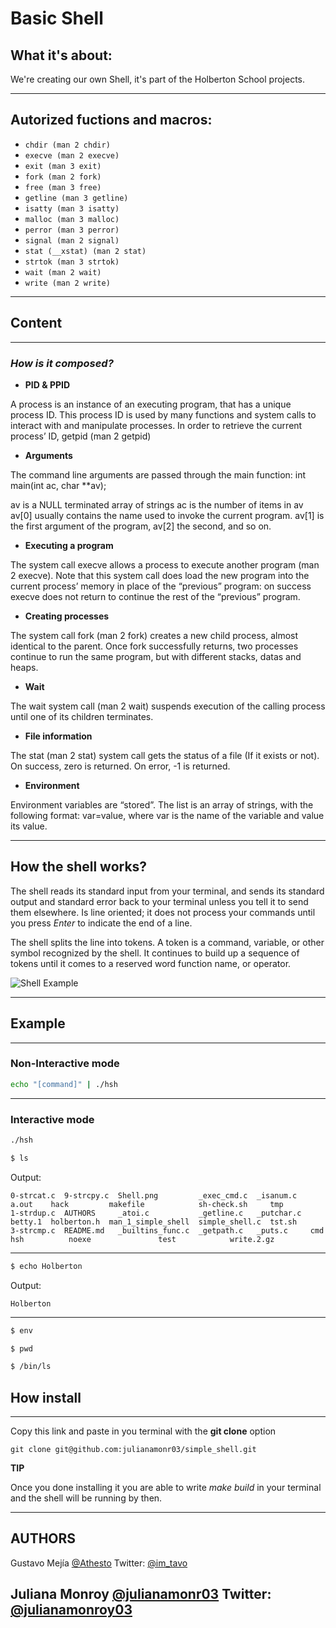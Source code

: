 # Basic Shell

## What it's about:
We're creating our own Shell, it's part of the Holberton School projects.

---
## Autorized fuctions and macros:
* `chdir (man 2 chdir)`
* `execve (man 2 execve)`
* `exit (man 3 exit)`
* `fork (man 2 fork)`
* `free (man 3 free)`
* `getline (man 3 getline)`
* `isatty (man 3 isatty)`
* `malloc (man 3 malloc)`
* `perror (man 3 perror)`
* `signal (man 2 signal)`
* `stat (__xstat) (man 2 stat)`
* `strtok (man 3 strtok)`
* `wait (man 2 wait)`
* `write (man 2 write)`

---
## Content
---

### *How is it composed?*

- **PID & PPID**

A process is an instance of an executing program, that has a unique process ID. This process ID is used by many functions and system calls to interact with and manipulate processes. In order to retrieve the current process’ ID, getpid (man 2 getpid)

- **Arguments**

The command line arguments are passed through the main function: int main(int ac, char **av);

av is a NULL terminated array of strings
ac is the number of items in av
av[0] usually contains the name used to invoke the current program. av[1] is the first argument of the program, av[2] the second, and so on.

- **Executing a program**

The system call execve allows a process to execute another program (man 2 execve). Note that this system call does load the new program into the current process’ memory in place of the “previous” program: on success execve does not return to continue the rest of the “previous” program.

- **Creating processes**

The system call fork (man 2 fork) creates a new child process, almost identical to the parent. Once fork successfully returns, two processes continue to run the same program, but with different stacks, datas and heaps.

- **Wait**

The wait system call (man 2 wait) suspends execution of the calling process until one of its children terminates.


- **File information**

The stat (man 2 stat) system call gets the status of a file (If it exists or not). On success, zero is returned. On error, -1 is returned.

- **Environment**

Environment variables are “stored”. The list is an array of strings, with the following format: var=value, where var is the name of the variable and value its value.

-----
## How the shell works?

The shell reads its standard input from your terminal, and sends its standard output and standard error back to your terminal unless you tell it to send them elsewhere. Is line oriented; it does not process your commands until you press *Enter* to indicate the end of a line.

The shell splits the line into tokens. A token is a command, variable, or other symbol recognized by the shell. It continues to build up a sequence of tokens until it comes to a reserved word function name, or operator.


![Shell Example](Assest/Shell.png)

---
## Example
----

### **Non-Interactive mode**
```bash
echo "[command]" | ./hsh
```
-----
### **Interactive mode**
```bash
./hsh

$ ls
```
Output:
```
0-strcat.c  9-strcpy.c  Shell.png         _exec_cmd.c  _isanum.c   a.out    hack         makefile            sh-check.sh     tmp
1-strdup.c  AUTHORS     _atoi.c           _getline.c   _putchar.c  betty.1  holberton.h  man_1_simple_shell  simple_shell.c  tst.sh
3-strcmp.c  README.md   _builtins_func.c  _getpath.c   _puts.c     cmd      hsh          noexe               test            write.2.gz
```
-----
```bash
$ echo Holberton
```
Output:
```
Holberton
```
----
```bash
$ env

$ pwd

$ /bin/ls
```

## How install
---
Copy this link and paste in you terminal with the **git clone** option
```
git clone git@github.com:julianamonr03/simple_shell.git
```
**TIP**

Once you done installing it you are able to write *make build* in your terminal and the shell will be running by then.

----
## AUTHORS
 Gustavo Mejía
 [@Athesto](https://github.com/Athesto)
 Twitter:
 [@im_tavo](https://twitter.com/im_tavo)

 Juliana Monroy
 [@julianamonr03](https://github.com/julianamonr03)
 Twitter:
 [@julianamonroy03](https://twitter.com/julianamonroy03)
----
